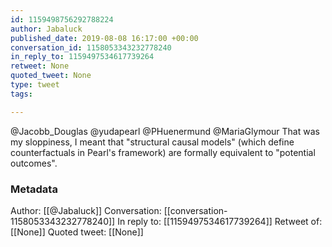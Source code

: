 ```yaml
---
id: 1159498756292788224
author: Jabaluck
published_date: 2019-08-08 16:17:00 +00:00
conversation_id: 1158053343232778240
in_reply_to: 1159497534617739264
retweet: None
quoted_tweet: None
type: tweet
tags:

---
```


@Jacobb_Douglas @yudapearl @PHuenermund @MariaGlymour That was my sloppiness, I meant that "structural causal models" (which define counterfactuals in Pearl's framework) are formally equivalent to "potential outcomes".

### Metadata

Author: [[@Jabaluck]]
Conversation: [[conversation-1158053343232778240]]
In reply to: [[1159497534617739264]]
Retweet of: [[None]]
Quoted tweet: [[None]]
